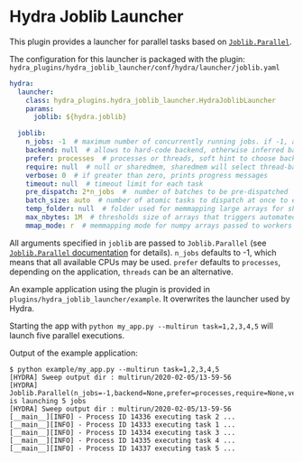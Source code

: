 # Hydra Joblib Launcher

This plugin provides a launcher for parallel tasks based on [`Joblib.Parallel`](https://joblib.readthedocs.io/en/latest/parallel.html).

The configuration for this launcher is packaged with the plugin:
`hydra_plugins/hydra_joblib_launcher/conf/hydra/launcher/joblib.yaml`
```yaml
hydra:
  launcher:
    class: hydra_plugins.hydra_joblib_launcher.HydraJoblibLauncher
    params:
      joblib: ${hydra.joblib}

  joblib:
    n_jobs: -1  # maximum number of concurrently running jobs. if -1, all CPUs are used
    backend: null  # allows to hard-code backend, otherwise inferred based on prefer and require
    prefer: processes  # processes or threads, soft hint to choose backend
    require: null  # null or sharedmem, sharedmem will select thread-based backend
    verbose: 0  # if greater than zero, prints progress messages
    timeout: null  # timeout limit for each task
    pre_dispatch: 2*n_jobs  #  number of batches to be pre-dispatched
    batch_size: auto  # number of atomic tasks to dispatch at once to each worker
    temp_folder: null  # folder used for memmapping large arrays for sharing memory with workers
    max_nbytes: 1M  # thresholds size of arrays that triggers automated memmapping
    mmap_mode: r  # memmapping mode for numpy arrays passed to workers
```

All arguments specified in `joblib` are passed to `Joblib.Parallel` (see [`Joblib.Parallel` documentation](https://joblib.readthedocs.io/en/latest/parallel.html) for details). `n_jobs` defaults to -1, which means that all available CPUs may be used. `prefer` defaults to `processes`, depending on the application, `threads` can be an alternative. 

An example application using the plugin is provided in `plugins/hydra_joblib_launcher/example`. It overwrites the launcher used by Hydra.

Starting the app with `python my_app.py --multirun task=1,2,3,4,5` will launch five parallel executions.

Output of the example application:
```text
$ python example/my_app.py --multirun task=1,2,3,4,5
[HYDRA] Sweep output dir : multirun/2020-02-05/13-59-56
[HYDRA] Joblib.Parallel(n_jobs=-1,backend=None,prefer=processes,require=None,verbose=0,timeout=None,pre_dispatch=2*n_jobs,batch_size=auto,temp_folder=None,max_nbytes=1M,mmap_mode=r) is launching 5 jobs
[HYDRA] Sweep output dir : multirun/2020-02-05/13-59-56
[__main__][INFO] - Process ID 14336 executing task 2 ...
[__main__][INFO] - Process ID 14333 executing task 1 ...
[__main__][INFO] - Process ID 14334 executing task 3 ...
[__main__][INFO] - Process ID 14335 executing task 4 ...
[__main__][INFO] - Process ID 14337 executing task 5 ...
```
